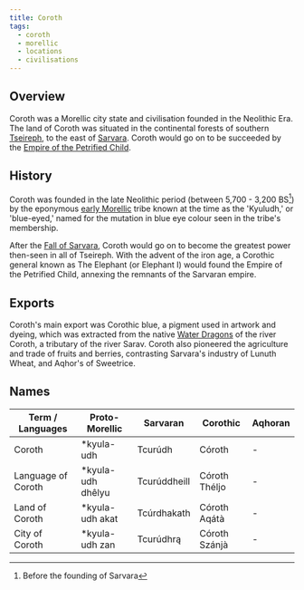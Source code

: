 ```yaml
---
title: Coroth
tags:
  - coroth
  - morellic
  - locations
  - civilisations
---
```

## Overview
Coroth was a Morellic city state and civilisation founded in the Neolithic Era. The land of Coroth was situated in the continental forests of southern [Tseireph](lore/2nd-realm/tseireph.md), to the east of [Sarvara](lore/2nd-realm/sarvara.md). Coroth would go on to be succeeded by the [Empire of the Petrified Child](lore/empire-of-the-petrified-child).
## History
Coroth was founded in the late Neolithic period (between 5,700 - 3,200 BS[^1]) by the eponymous [early Morellic](lore/2nd-realm/early-morellic-tribes.md) tribe known at the time as the 'Kyuludh,' or 'blue-eyed,' named for the mutation in blue eye colour seen in the tribe's membership.

After the [Fall of Sarvara](lore/2nd-realm/sarvara/fall-of-sarvara), Coroth would go on to become the greatest power then-seen in all of Tseireph. With the advent of the iron age, a Corothic general known as The Elephant (or Elephant I) would found the Empire of the Petrified Child, annexing the remnants of the Sarvaran empire.
## Exports
Coroth's main export was Corothic blue, a pigment used in artwork and dyeing, which was extracted from the native [Water Dragons](fauna/dragons.md) of the river Coroth, a tributary of the river Sarav. Coroth also pioneered the agriculture and trade of fruits and berries, contrasting Sarvara's industry of Lunuth Wheat, and Aqhor's of Sweetrice.
## Names

| Term / Languages   | Proto-Morellic     | Sarvaran     | Corothic      | Aqhoran |
| ------------------ | ------------------ | ------------ | ------------- | ------- |
| Coroth             | \*kyula-udh        | Tcurúdh      | Córoth        | -       |
| Language of Coroth | \*kyula-udh dhêlyu | Tcurúddheill | Córoth Théljo | -       |
| Land of Coroth     | \*kyula-udh akat   | Tcúrdhakath  | Córoth Aqátà  | -       |
| City of Coroth     | \*kyula-udh zan    | Tcurúdhrą    | Córoth Szánjà | -       |
[^1]: Before the founding of Sarvara